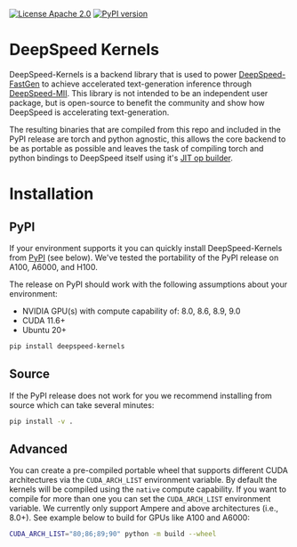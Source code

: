 [![License Apache 2.0](https://badgen.net/badge/license/apache2.0/blue)](https://github.com/deepspeedai/DeepSpeed/blob/master/LICENSE)
[![PyPI version](https://badge.fury.io/py/deepspeed-kernels.svg)](https://pypi.org/project/deepspeed-kernels/)

# DeepSpeed Kernels

DeepSpeed-Kernels is a backend library that is used to power [DeepSpeed-FastGen](https://github.com/deepspeedai/DeepSpeed/tree/master/blogs/deepspeed-fastgen) to achieve accelerated text-generation inference through [DeepSpeed-MII](https://github.com/deepspeedai/DeepSpeed-mii). This library is not intended to be an independent user package, but is open-source to benefit the community and show how DeepSpeed is accelerating text-generation.

The resulting binaries that are compiled from this repo and included in the PyPI release are torch and python agnostic, this allows the core backend to be as portable as possible and leaves the task of compiling torch and python bindings to DeepSpeed itself using it's [JIT op builder](https://github.com/deepspeedai/DeepSpeed/tree/master/op_builder).

# Installation

## PyPI

If your environment supports it you can quickly install DeepSpeed-Kernels from [PyPI](https://pypi.org/project/deepspeed-kernels/) (see below). We've tested the portability of the PyPI release on A100, A6000, and H100.

The release on PyPI should work with the following assumptions about your environment:
* NVIDIA GPU(s) with compute capability of: 8.0, 8.6, 8.9, 9.0
* CUDA 11.6+
* Ubuntu 20+

```bash
pip install deepspeed-kernels
```

## Source
If the PyPI release does not work for you we recommend installing from source which can take several minutes:
```bash
pip install -v .
```

## Advanced

You can create a pre-compiled portable wheel that supports different CUDA architectures via the `CUDA_ARCH_LIST` environment variable. By default the kernels will be compiled using the `native` compute capability. If you want to compile for more than one you can set the `CUDA_ARCH_LIST` environment variable. We currently only support Ampere and above architectures (i.e., 8.0+). See example below to build for GPUs like A100 and A6000:
```bash
CUDA_ARCH_LIST="80;86;89;90" python -m build --wheel
```
